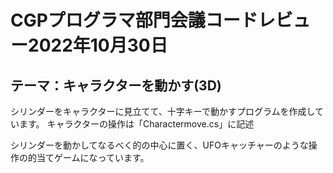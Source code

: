 # CGPプログラマ部門会議コードレビュー2022年10月30日
## テーマ：キャラクターを動かす(3D)

シリンダーをキャラクターに見立てて、十字キーで動かすプログラムを作成しています。
キャラクターの操作は「Charactermove.cs」に記述

シリンダーを動かしてなるべく的の中心に置く、UFOキャッチャーのような操作の的当てゲームになっています。
